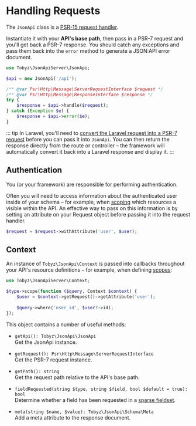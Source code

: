# Handling Requests

The `JsonApi` class is a [PSR-15 request handler](https://www.php-fig.org/psr/psr-15/).

Instantiate it with your **API's base path**, then pass in a PSR-7 request and you'll get back a PSR-7 response. You should catch any exceptions and pass them back into the `error` method to generate a JSON:API error document.
 
```php
use Tobyz\JsonApiServer\JsonApi;

$api = new JsonApi('/api');

/** @var Psr\Http\Message\ServerRequestInterface $request */
/** @var Psr\Http\Message\ResponseInterface $response */
try {
    $response = $api->handle($request);
} catch (Exception $e) {
    $response = $api->error($e);
}
```

::: tip
In Laravel, you'll need to [convert the Laravel request into a PSR-7 request](https://laravel.com/docs/8.x/requests#psr7-requests) before you can pass it into `JsonApi`. You can then return the response directly from the route or controller – the framework will automatically convert it back into a Laravel response and display it.
:::

## Authentication

You (or your framework) are responsible for performing authentication.

Often you will need to access information about the authenticated user inside of your schema – for example, when [scoping](scopes) which resources a visible within the API. An effective way to pass on this information is by setting an attribute on your Request object before passing it into the request handler.

```php
$request = $request->withAttribute('user', $user);
```

## Context

An instance of `Tobyz\JsonApi\Context` is passed into callbacks throughout your API's resource definitions – for example, when defining [scopes](scopes):

```php
use Tobyz\JsonApiServer\Context;

$type->scope(function ($query, Context $context) {
    $user = $context->getRequest()->getAttribute('user');
    
    $query->where('user_id', $user?->id);
});
```

This object contains a number of useful methods:

* `getApi(): Tobyz\JsonApi\JsonApi`  
  Get the JsonApi instance.

* `getRequest(): Psr\Http\Message\ServerRequestInterface`  
  Get the PSR-7 request instance.

* `getPath(): string`  
  Get the request path relative to the API's base path.

* `fieldRequested(string $type, string $field, bool $default = true): bool`  
  Determine whether a field has been requested in a [sparse fieldset](https://jsonapi.org/format/1.1/#fetching-sparse-fieldsets).

* `meta(string $name, $value): Tobyz\JsonApi\Schema\Meta`  
  Add a meta attribute to the response document.

